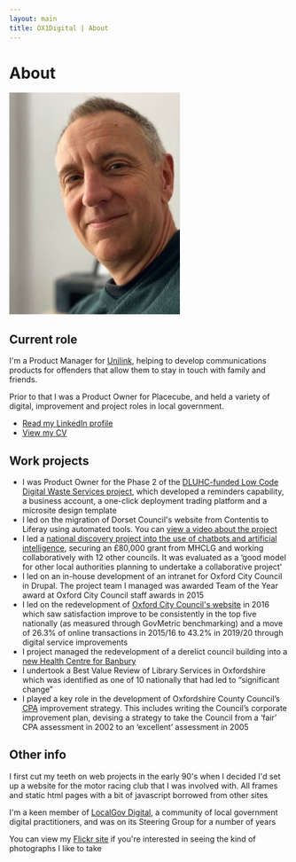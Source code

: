 ```yaml
---
layout: main
title: OX1Digital | About
---
```


<div class="page-header">
  <h1>About</h1>
 </div>

![](/img/about.jpg)

## Current role

I'm a Product Manager for [Unilink](https://www.unilink.com/), helping to develop communications products for offenders that allow them to stay in touch with family and friends.

Prior to that I was a Product Owner for Placecube, and held a variety of digital, improvement and project roles in local government.

* [Read my LinkedIn profile](https://www.linkedin.com/in/neil-lawrence-digital/)
* [View my CV](https://standardresume.co/r/neil-lawrence)


## Work projects

* I was Product Owner for the Phase 2 of the [DLUHC-funded Low Code Digital Waste Services project](https://www.localdigital.gov.uk/funded-project/digital-waste-service/), which developed a reminders capability, a business account, a one-click deployment trading platform and a microsite design template
* I led on the migration of Dorset Council's website from Contentis to Liferay using automated tools. You can [view a video about the project](https://www.youtube.com/watch?v=GxywW-91wGI)
* I led a [national discovery project into the use of chatbots and artificial intelligence](https://localdigitalchatbots.github.io/about/), securing an £80,000 grant from MHCLG and working collaboratively with 12 other councils. It was evaluated as a ‘good model for other local authorities planning to undertake a collaborative project'
* I led on an in-house development of an intranet for Oxford City Council in Drupal. The project team I managed was awarded Team of the Year award at Oxford City Council staff awards in 2015
* I led on the redevelopment of [Oxford City Council's website](https://www.oxford.gov.uk) in 2016 which saw satisfaction improve to be consistently in the top five nationally (as measured through GovMetric benchmarking) and a move of 26.3% of online transactions in 2015/16 to 43.2% in 2019/20 through digital service improvements
* I project managed the redevelopment of a derelict council building into a [new Health Centre for Banbury](https://photos.app.goo.gl/um1jrWaxGgov27ks5)
* I undertook a Best Value Review of Library Services in Oxfordshire which was identified as one of 10 nationally that had led to “significant change”
* I played a key role in the development of Oxfordshire County Council’s [CPA](https://en.wikipedia.org/wiki/Comprehensive_Performance_Assessment) improvement strategy. This includes writing the Council’s corporate improvement plan, devising a strategy to take the Council from a ‘fair’ CPA assessment in 2002 to an ‘excellent’ assessment in 2005

## Other info
I first cut my teeth on web projects in the early 90's when I decided I'd set up a website for the motor racing club that I was involved with. All frames and static html pages with a bit of javascript borrowed from other sites

I'm a keen member of [LocalGov Digital](https://localgov.digital), a community of local government digital practitioners, and was on its Steering Group for a number of years

You can view my [Flickr site](https://www.flickr.com/photos/neillawrencephotography) if you're interested in seeing the kind of photographs I like to take
